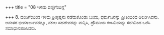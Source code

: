 +++
title = "08 ಇಳಿದು ದಣ್ಡಿಗೆಯಿನ್ದ"

+++
8. ದಂಡಿಗೆಯಿಂದ ಇಳಿದು ಶ್ರೀಕೃಷ್ಣನು ನಡೆದುಕೊಂಡು ಬಂದು, ಧರ್ಮಜನನ್ನು ಪ್ರೀತಿಯಿಂದ ಆಲಿಂಗಿಸಿದನು. ಅನಂತರ ಭೀಮಾರ್ಜುನರನ್ನೂ, ನಕುಲ ಸಹದೇವರನ್ನು ಮನ್ನಿಸಿ, ದ್ರೌಪದಿಯ ಕಂಬನಿಯನ್ನು ಸೆರಗಿನಿಂದ ಒರೆಸಿ ಸಮಾಧಾನಪಡಿಸಿದನು.